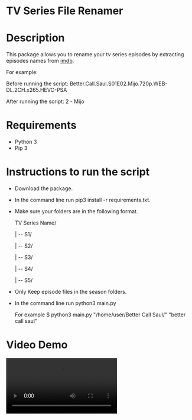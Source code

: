 # TV Series File Renamer

# Description

This package allows you to rename your tv series episodes by extracting episodes names from [imdb](https://www.imdb.com/).

For example:

Before running the script: Better.Call.Saul.S01E02.Mijo.720p.WEB-DL.2CH.x265.HEVC-PSA

After running the script: 2 - Mijo

# Requirements

* Python 3
* Pip 3

# Instructions to run the script

* Download the package.
* In the command line run pip3 install -r requirements.txt.
* Make sure your folders are in the following format.

  TV Series Name/
  
  | -- S1/
  
  | -- S2/
  
  | -- S3/
  
  | -- S4/
  
  | -- S5/
  
* Only Keep episode files in the season folders.
* In the command line run python3 main.py <path to TV Series Name folder> <TV Series Name>
  
  For example $ python3 main.py "/home/user/Better Call Saul/" "better call saul"
  
# Video Demo

  ![Video](https://i.imgur.com/kq7BKtX.mp4)
